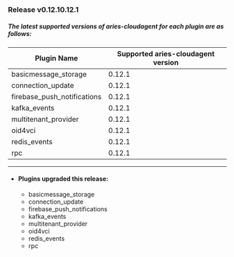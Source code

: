 ### Release v0.12.10.12.1
##### The latest supported versions of aries-cloudagent for each plugin are as follows:

| Plugin Name | Supported aries-cloudagent version |
| --- | --- |
|basicmessage_storage | 0.12.1|
|connection_update | 0.12.1|
|firebase_push_notifications | 0.12.1|
|kafka_events | 0.12.1|
|multitenant_provider | 0.12.1|
|oid4vci | 0.12.1|
|redis_events | 0.12.1|
|rpc | 0.12.1|
***
 - #### Plugins upgraded this release: 
	 - basicmessage_storage 
	 - connection_update 
	 - firebase_push_notifications 
	 - kafka_events 
	 - multitenant_provider 
	 - oid4vci 
	 - redis_events 
	 - rpc 
 
